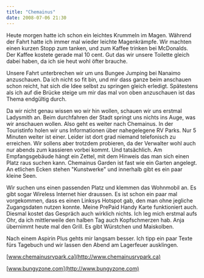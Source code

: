 ```yaml
---
title: "Chemainus"
date: 2008-07-06 21:30
---
```

Heute morgen hatte ich schon ein leichtes Krummeln im Magen. Während der Fahrt hatte ich immer mal wieder leichte Magenkrämpfe. Wir machten einen kurzen Stopp zum tanken, und zum Kaffee trinken bei McDonalds. Der Kaffee kostete gerade mal 10 cent. Gut das wir unsere Toilette gleich dabei haben, da ich sie heut wohl öfter brauche.

Unsere Fahrt unterbrechen wir um uns Bungee Jumping bei Nanaimo anzuschauen. Da ich nicht so fit bin, und mir dass ganze beim anschauen schon reicht, hat sich die Idee selbst zu springen gleich erledigt. Spätestens als ich auf die Brücke steige um mir das mal von oben anzuschauen ist das Thema endgültig durch.

<!--more-->

Da wir nicht genau wissen wo wir hin wollen, schauen wir uns erstmal Ladysmith an. Beim durchfahren der Stadt springt uns nichts ins Auge, was wir anschauen wollen. Also geht es weiter nach Chemainus. In der Touristinfo holen wir uns Informationen über nahegelegene RV Parks. Nur 5 Minuten weiter ist einer. Leider ist dort grad niemand telefonisch zu erreichen. Wir sollens aber trotzdem probieren, da der Verwalter wohl auch nur abends zum kassieren vorbei kommt. Und tatsächlich. Am Empfangsgebäude hängt ein Zettel, mit dem Hinweis das man sich einen Platz raus suchen kann. Chemainus Garden ist fast wie ein Garten angelegt. An etlichen Ecken stehen "Kunstwerke" und innerhalb gibt es ein paar kleine Seen.

Wir suchen uns einen passenden Platz und klemmen das Wohnmobil an. Es gibt sogar Wireless Internet hier draussen. Es ist schon ein paar mal vorgekommen, dass es einen Linksys Hotspot gab, den man ohne jegliche Zugangsdaten nutzen konnte. Meine PrePaid Handy Karte funktioniert auch. Diesmal kostet das Gespräch auch wirklich nichts. Ich leg mich erstmal aufs Ohr, da ich mittlerweile den halben Tag auch Kopfschmerzen hab. Anja übernimmt heute mal den Grill. Es gibt Würstchen und Maiskolben.

Nach einem Aspirin Plus gehts mir langsam besser. Ich tipp ein paar Texte fürs Tagebuch und wir lassen den Abend am Lagerfeuer ausklingen.

[www.chemainusrvpark.ca](http://www.chemainusrvpark.ca)

[www.bungyzone.com](http://www.bungyzone.com)
